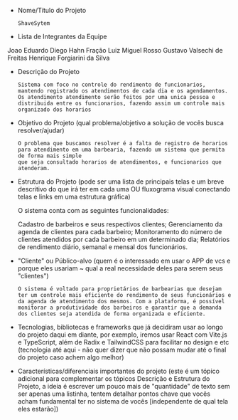 - Nome/Título do Projeto 

      ShaveSytem

- Lista de Integrantes da Equipe

Joao Eduardo
Diego Hahn Fração
Luiz Miguel Rosso
Gustavo Valsechi de Freitas
Henrique Forgiarini da Silva

- Descrição do Projeto

      Sistema com foco no controle do rendimento de funcionarios, mantendo registrado os atendimentos de cada dia e os agendamentos.
      Os atendimento atendimento serão feitos por uma unica pessoa e distribuida entre os funcionarios, fazendo assim um controle mais organizado dos horarios

- Objetivo do Projeto (qual problema/objetivo a solução de vocês busca resolver/ajudar)

      O problema que buscamos resolver é a falta de registro de horarios para atendimento em uma barbearia, fazendo um sistema que permita de forma mais simple
      que seja consultado horarios de atendimentos, e funcionarios que atenderam.

- Estrutura do Projeto (pode ser uma lista de principais telas e um breve descritivo do que irá ter em cada uma OU
fluxograma visual conectando telas e links em uma estrutura gráfica)

    O sistema conta com as seguintes funcionalidades:

    Cadastro de barbeiros e seus respectivos clientes;
    Gerenciamento da agenda de clientes para cada barbeiro;
    Monitoramento do número de clientes atendidos por cada barbeiro em um determinado dia;
    Relatórios de rendimento diário, semanal e mensal dos funcionários.

- "Cliente" ou Público-alvo (quem é o interessado em usar o APP de vcs e porque eles usariam ~ qual a real
necessidade deles para serem seus "clientes")

      O sistema é voltado para proprietários de barbearias que desejam ter um controle mais eficiente do rendimento de seus funcionários e da agenda de atendimento dos mesmos. Com a plataforma, é possível monitorar a produtividade dos barbeiros e garantir que a demanda dos clientes seja atendida de forma organizada e eficiente.

- Tecnologias, bibliotecas e frameworks que já decidiram usar ao longo do projeto daqui em diante, por exemplo,
iremos usar React com Vite.js e TypeScript, além de Radix e TailwindCSS para facilitar no design e etc (tecnologia
até aqui - não quer dizer que não possam mudar até o final do projeto caso achem algo melhor)

- Características/diferenciais importantes do projeto (este é um tópico adicional para complementar os tópicos
Descrição e Estrutura do Projeto, a ideia é escrever um pouco mais de "quantidade" de texto sem ser apenas uma
listinha, tentem detalhar pontos chave que vocês acham fundamental ter no sistema de vocês [independente de qual
tela eles estarão])
